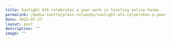```yaml
---
title: Sunlight AfA celebrates a year work in tackling online harms
permalink: /media-centre/press-releases/sunlight-afa-celebrates-a-year-work-in-tackling-online-harms/
date: 2022-07-27
layout: post
description: ""
image: ""
---
```

